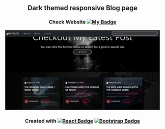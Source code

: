 <div align="center">
    <h2>Dark themed responsive Blog page<br></h2>
</div>
<div align="center">

### Check Website [![My Badge](https://img.shields.io/badge/-My_Blog-dc143c?style=for-the-badge&labelColor=black&logo=react&logoColor=61DBFB)](https://ashu-barnwal.github.io/Blog-page/) 

<img src="https://github.com/Ashu-Barnwal/Blog-page/blob/main/src/img/blog-page.png?raw=true" width="auto" alt="color-plate screen">

### Created with [![React Badge](https://img.shields.io/badge/-React-61DBFB?style=for-the-badge&labelColor=black&logo=react&logoColor=61DBFB)](https://reactjs.org/) [![Bootstrap Badge](https://img.shields.io/badge/-Bootstrap-7952B3?style=for-the-badge&labelColor=black&logo=bootstrap&logoColor=7952B3)](https://react-bootstrap.github.io/)

</div>